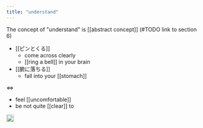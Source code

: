 ```yaml
---
title: "understand"
---
```


The concept of "understand" is [[abstract concept]] (#TODO link to section 6)

- [[ピンとくる]]
    - come across clearly
    - [[ring a bell]] in your brain
- [[腑に落ちる]]
    - fall into your [[stomach]]

⇔

- feel [[uncomfortable]]
- be not quite [[clear]] to

<img src='https://scrapbox.io/api/pages/nishio/en/icon' alt='en.icon' height="19.5"/>